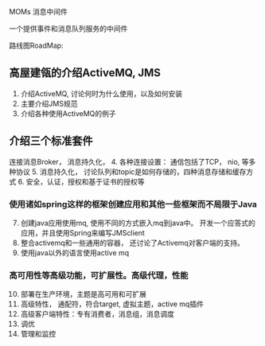MOMs 消息中间件

一个提供事件和消息队列服务的中间件

路线图RoadMap:
## 高屋建瓴的介绍ActiveMQ, JMS
1. 介绍ActiveMQ, 讨论何时为什么使用，以及如何安装
2. 主要介绍JMS规范
3. 介绍各种使用ActiveMQ的例子
## 介绍三个标准套件
连接消息Broker， 消息持久化， 
4.  各种连接设置：  通信包括了TCP， nio, 等多种协议
5.  消息持久化，  讨论队列和topic是如何存储的，四种消息存储和缓存方式
6.  安全，认证，授权和基于证书的授权等
### 使用诸如spring这样的框架创建应用和其他一些框架而不局限于Java
7. 创建java应用使用mq, 使用不同的方式嵌入mq到java中。 开发一个应答式的应用，并且使用Spring来编写JMSclient
8. 整合activemq和一些通用的容器，  还讨论了Activemq对客户端的支持。
9. 使用java以外的语言使用active mq
### 高可用性等高级功能，可扩展性。高级代理，性能
10. 部署在生产环境，主题是高可用和可扩展
11. 高级特性， 通配符，符合target, 虚拟主题，active mq插件
12. 高级客户端特性：专有消费者，消息组，消息调度
13. 调优
14. 管理和监控 